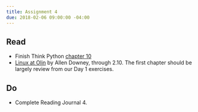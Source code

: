 ```yaml
---
title: Assignment 4
due: 2018-02-06 09:00:00 -04:00
---
```



## Read
* Finish Think Python [chapter 10](http://greenteapress.com/thinkpython2/html/thinkpython2011.html)
* [Linux at Olin](/files/notes/linux.pdf) by Allen Downey, through 2.10. The first chapter should be largely review from our Day 1 exercises.

## Do
* Complete Reading Journal 4.
